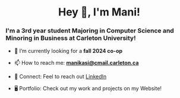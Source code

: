 <h1 align="center">Hey 👋, I'm Mani!</h1>

<h3>I'm a 3rd year student Majoring in Computer Science and Minoring in Business at Carleton University!</h3> 

- 🔭 I’m currently looking for a **fall 2024 co-op**
  
- 📫 How to reach me: **manikasi@cmail.carleton.ca**
  
- 🔗 Connect: Feel to reach out [LinkedIn](https://www.linkedin.com/in/mani-kasi-479291252/)

- 🖥 Portfolio: Check out my work and projects on my Website!



